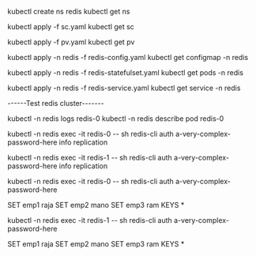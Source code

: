 kubectl create ns redis
kubectl get ns


kubectl apply -f sc.yaml
kubectl get sc

kubectl apply -f pv.yaml
kubectl get pv

kubectl apply -n redis -f redis-config.yaml
kubectl get configmap -n redis

kubectl apply -n redis -f redis-statefulset.yaml
kubectl get pods -n redis

kubectl apply -n redis -f redis-service.yaml
kubectl get service -n redis

------Test  redis cluster-------

kubectl -n redis logs redis-0
kubectl -n redis describe pod redis-0


kubectl -n redis exec -it redis-0 -- sh
redis-cli 
auth a-very-complex-password-here
info replication



kubectl -n redis exec -it redis-1 -- sh
redis-cli 
auth a-very-complex-password-here
info replication



kubectl -n redis exec -it redis-0 -- sh
redis-cli 
auth a-very-complex-password-here

SET emp1 raja
SET emp2 mano
SET emp3 ram
KEYS *

kubectl -n redis exec -it redis-1 -- sh
redis-cli 
auth a-very-complex-password-here

SET emp1 raja
SET emp2 mano
SET emp3 ram
KEYS *